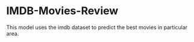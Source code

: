 # IMDB-Movies-Review
This model uses the imdb dataset to predict the best movies in particular area.
